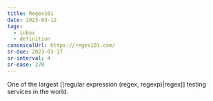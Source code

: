 ```yaml
---
title: Regex101
date: 2023-03-12
tags:
  - inbox
  - definition
canonicalUrl: https://regex101.com/
sr-due: 2023-03-17
sr-interval: 4
sr-ease: 270
---
```


One of the largest [[regular expression (regex, regexp)|regex]]
testing services in the world.
